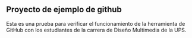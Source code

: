 ## Proyecto de ejemplo de github

Esta es una prueba para verificar el funcionamiento de la herramienta de GitHub con los estudiantes de la carrera de Diseño Multimedia de la UPS.
